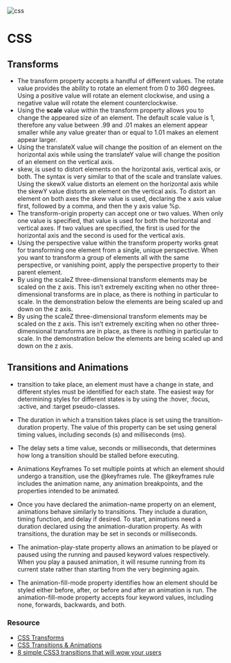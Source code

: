 ![css](https://www.freetutorialsplus.com/css-tutorial/images/css-illustration.png)
# CSS
## Transforms
* The transform property accepts a handful of different values. The rotate value provides the ability to rotate an element from 0 to 360 degrees. 
Using a positive value will rotate an element clockwise, and using a negative value will rotate the element counterclockwise.
* Using the **scale** value within the transform property allows you to change the appeared size of an element.
 The default scale value is 1, therefore any value between .99 and .01 makes an element appear smaller while any value greater than or equal to 1.01 makes an element appear larger.
* Using the translateX value will change the position of an element on the horizontal axis while using the translateY value will change the position of an element on the vertical axis.
* skew, is used to distort elements on the horizontal axis, vertical axis, or both. The syntax is very similar to that of the scale and translate values. Using the skewX value distorts an element on the horizontal axis while the skewY value distorts an element on the vertical axis. To distort an element on both axes the skew value is used,
 declaring the x axis value first, followed by a comma, and then the y axis value %p.
* The transform-origin property can accept one or two values. When only one value is specified, that value is used for both the horizontal and vertical axes.
 If two values are specified, the first is used for the horizontal axis and the second is used for the vertical axis.
* Using the perspective value within the transform property works great for transforming one element from a single, unique perspective. When you want to transform a group of elements all with the same perspective, or vanishing point, apply the perspective property to their parent element.
* By using the scaleZ three-dimensional transform elements may be scaled on the z axis. This isn’t extremely exciting when no other three-dimensional transforms are in place, as there is nothing in particular to scale. In the demonstration below the elements are being scaled up and down on the z axis.
* By using the scaleZ three-dimensional transform elements may be scaled on the z axis. This isn’t extremely exciting when no other three-dimensional transforms are in place, as there is nothing in particular to scale. In the demonstration below the elements are being scaled up and down on the z axis.
## Transitions and Animations
* transition to take place, an element must have a change in state, and different styles must be identified for each state. The easiest way for determining styles for different states is by using the :hover, :focus, :active, and :target pseudo-classes.
* The duration in which a transition takes place is set using the transition-duration property. The value of this property can be set using general timing values, including seconds (s) and milliseconds (ms). 
* The delay sets a time value, seconds or milliseconds, that determines how long a transition should be stalled before executing.
* Animations Keyframes
To set multiple points at which an element should undergo a transition, use the @keyframes rule. The @keyframes rule includes the animation name, any animation breakpoints, and the properties intended to be animated.

* Once you have declared the animation-name property on an element, animations behave similarly to transitions. They include a duration, timing function, and delay if desired. To start, animations need a duration declared using the animation-duration property. As with transitions, the duration may be set in seconds or milliseconds.
* The animation-play-state property allows an animation to be played or paused using the running and paused keyword values respectively. When you play a paused animation, it will resume running from its current state rather than starting from the very beginning again.
* The animation-fill-mode property identifies how an element should be styled either before, after, or before and after an animation is run. The animation-fill-mode property accepts four keyword values, including none, forwards, backwards, and both.
### Resource
* [CSS Transforms](https://learn.shayhowe.com/advanced-html-css/css-transforms/)
* [CSS Transitions & Animations](https://learn.shayhowe.com/advanced-html-css/transitions-animations/)
* [8 simple CSS3 transitions that will wow your users](https://www.webdesignerdepot.com/2014/05/8-simple-css3-transitions-that-will-wow-your-users)

